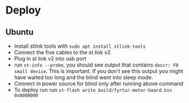 # Deploy

## Ubuntu

- Install stlink tools with `sudo apt install stlink-tools`
- Connect the five cables to the st link v2
- Plug in st link v2 into usb port
- run `st-info --probe`, you should see output that contains `descr: F0 small device`. This is important.
  If you don't see this output you might have waited too long and the blind went into sleep mode.
- Connect in power source for blind only after running above command
- To deploy run run `st-flash write build/fyrtur-motor-board.bin 0x8000000`